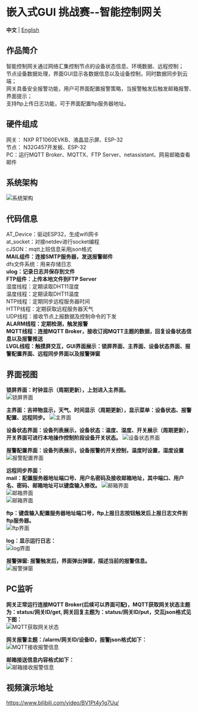 # 嵌入式GUI 挑战赛--智能控制网关
**中文** | [English](README_en.md)

## 作品简介

智能控制网关通过网络汇集控制节点的设备状态信息、环境数据、远程控制；    
节点设备数据处理，界面GUI显示各数据信息以及设备控制，同时数据同步到云端；  
网关具备安全报警功能，用户可界面配置报警策略，当报警触发后触发邮箱报警、界面提示；  
支持ftp上传日志功能，可于界面配置ftp服务器地址。  

## 硬件组成

网关： NXP RT1060EVKB、液晶显示屏、ESP-32  
节点： N32G457开发板、ESP-32  
PC：运行MQTT Broker、MQTTX、FTP Server、netassistant、网易邮箱查看邮件  

## 系统架构

![系统架构](./pic/system.png)

## 代码信息

AT_Device：驱动ESP32，生成wifi网卡  
at_socket：对接netdev进行socket编程  
cJSON：mqtt上班信息采用json格式  
**MAIL组件：连接SMTP服务器，发送报警邮件**  
dfs文件系统：用来存储日志  
**ulog：记录日志并保存到文件**  
**FTP组件：上传本地文件到FTP Server**  
湿度线程：定期读取DHT11湿度  
温度线程：定期读取DHT11温度  
NTP线程：定期同步远程服务器时间  
HTTP线程：定期获取远程服务器天气  
UDP线程：接收节点上报数据及控制命令的下发  
**ALARM线程：定期检测，触发报警**  
**MQTT线程：连接MQTT Broker，接收订阅MQTT主题的数据，回复设备状态信息以及报警推送**  
**LVGL线程：触摸屏交互，GUI界面展示：锁屏界面、主界面、设备状态界面、报警配置界面、远程同步界面以及报警弹窗**    
  

## 界面视图

**锁屏界面：时钟显示（周期更新），上划进入主界面。**  
![锁屏界面](pic/lock.png)  

**主界面：吉祥物显示，天气、时间显示（周期更新），显示菜单：设备状态、报警配置、远程同步。**
![主界面](pic/main.png)   

**设备状态界面：设备列表展示，设备状态：温度、湿度、开关展示（周期更新），开关界面可进行本地操作控制阶段设备开关状态。**
![设备状态界面](pic/status.png)  

**报警配置界面：设备列表展示，设备报警的开关控制，温度时设置，湿度设置**
![报警配置界面](pic/alarmset.png)  

**远程同步界面：**  
**mail：配置服务器地址端口号、用户名密码及接收邮箱地址，其中端口、用户名、密码、邮箱地址可以键盘输入修改。**
![邮箱界面](pic/mail.png)  
![邮箱界面](pic/mailu.png)    
![邮箱界面](pic/mailr.png)  

**ftp：键盘输入配置服务器地址端口号，ftp上报日志按钮触发后上报日志文件到ftp服务器。**  
![ftp界面](pic/ftp.png)  

**log：显示运行日志：**  
![log界面](pic/log.png)  

**报警弹窗: 报警触发后，界面弹出弹窗，描述当前的报警信息。**  
![报警弹窗](pic/alarm.png)  

## PC监听

**网关正常运行连接MQTT Broker(后续可以界面可配)，MQTT获取网关状态主题为：status/网关ID/get, 网关回复主题为：status/网关ID/put，交互json格式见下图：**   
![MQTT获取网关状态](pic/mqttget.png)  

**网关报警主题：/alarm/网关ID/设备ID，报警json格式如下：**  
![MQTT接收报警信息](pic/mqttup.png)  

**邮箱接送信息内容格式如下：**  
![邮箱接收报警信息](pic/web.png)  

## 视频演示地址
https://www.bilibili.com/video/BV1Pt4y1g7Uu/
